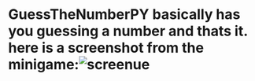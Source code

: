 # GuessTheNumberPY basically has you guessing a number and thats it. here is a screenshot from the minigame:![screenue](https://github.com/JukzaDX/GuessTheNumberPY/assets/157161475/60a439ee-7b06-4d64-8766-88938176b451)
